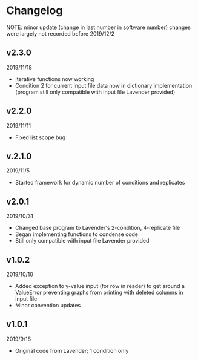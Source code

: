 # Changelog
NOTE: minor update (change in last number in software number) changes were largely not recorded before 2019/12/2

## v2.3.0
2019/11/18
- Iterative functions now working
- Condition 2 for current input file data now in dictionary implementation (program still only compatible with input file Lavender provided)

## v2.2.0
2019/11/11
- Fixed list scope bug

## v.2.1.0
2019/11/5
- Started framework for dynamic number of conditions and replicates

## v2.0.1
2019/10/31
- Changed base program to Lavender's 2-condition, 4-replicate file
- Began implementing functions to condense code
- Still only compatible with input file Lavender provided

## v1.0.2
2019/10/10
- Added exception to y-value input (for row in reader) to get around a ValueError preventing graphs from printing with deleted columns in input file
- Minor convention updates

## v1.0.1
2019/9/18
- Original code from Lavender; 1 condition only
